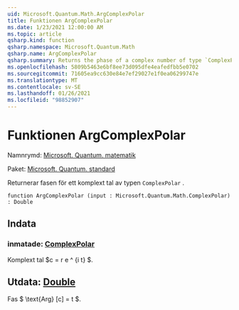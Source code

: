 ```yaml
---
uid: Microsoft.Quantum.Math.ArgComplexPolar
title: Funktionen ArgComplexPolar
ms.date: 1/23/2021 12:00:00 AM
ms.topic: article
qsharp.kind: function
qsharp.namespace: Microsoft.Quantum.Math
qsharp.name: ArgComplexPolar
qsharp.summary: Returns the phase of a complex number of type `ComplexPolar`.
ms.openlocfilehash: 5809b5463e6bf8ee73d095dfe4eafedfbb5e0702
ms.sourcegitcommit: 71605ea9cc630e84e7ef29027e1f0ea06299747e
ms.translationtype: MT
ms.contentlocale: sv-SE
ms.lasthandoff: 01/26/2021
ms.locfileid: "98852907"
---
```

# <a name="argcomplexpolar-function"></a>Funktionen ArgComplexPolar

Namnrymd: [Microsoft. Quantum. matematik](xref:Microsoft.Quantum.Math)

Paket: [Microsoft. Quantum. standard](https://nuget.org/packages/Microsoft.Quantum.Standard)


Returnerar fasen för ett komplext tal av typen `ComplexPolar` .

```qsharp
function ArgComplexPolar (input : Microsoft.Quantum.Math.ComplexPolar) : Double
```


## <a name="input"></a>Indata

### <a name="input--complexpolar"></a>inmatade: [ComplexPolar](xref:Microsoft.Quantum.Math.ComplexPolar)

Komplext tal $c = r e ^ {i t} $.



## <a name="output--double"></a>Utdata: [Double](xref:microsoft.quantum.lang-ref.double)

Fas $ \text{Arg} [c] = t $.